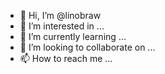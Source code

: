 - 👋 Hi, I’m @linobraw
- 👀 I’m interested in ...
- 🌱 I’m currently learning ...
- 💞️ I’m looking to collaborate on ...
- 📫 How to reach me ...

<!---
linobraw/linobraw is a ✨ special ✨ repository because its `README.md` (this file) appears on your GitHub profile.
You can click the Preview link to take a look at your changes.
--->
